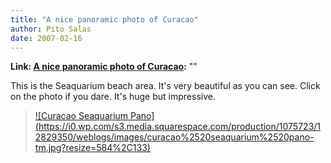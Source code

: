 ```yaml
---
title: "A nice panoramic photo of Curacao"
author: Pito Salas
date: 2007-02-16
---
```


**Link: [A nice panoramic photo of Curacao](None):** ""

This is the Seaquarium beach area. It's very beautiful as you can see. Click
on the photo if you dare. It's huge but impressive.

>
> [![Curacao Seaquarium
> Pano](https://i0.wp.com/s3.media.squarespace.com/production/1075723/12829350/weblogs/images/curacao%2520seaquarium%2520pano-
> tm.jpg?resize=584%2C133)](<https://i0.wp.com/s3.media.squarespace.com/production/1075723/12829350/weblogs/images/curacao%2520seaquarium%2520pano.jpg>)


